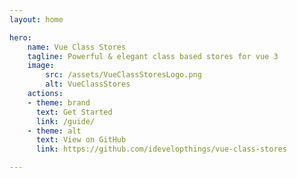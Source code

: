 ```yaml
---
layout: home

hero:
    name: Vue Class Stores
    tagline: Powerful & elegant class based stores for vue 3
    image:
        src: /assets/VueClassStoresLogo.png
        alt: VueClassStores
    actions:
    - theme: brand
      text: Get Started
      link: /guide/
    - theme: alt
      text: View on GitHub
      link: https://github.com/idevelopthings/vue-class-stores

---
```

